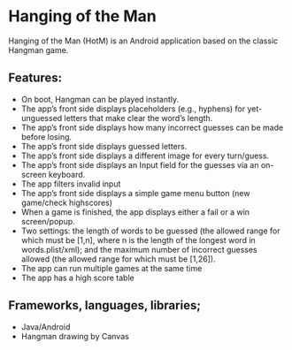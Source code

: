 Hanging of the Man
==========

Hanging of the Man (HotM) is an Android application based on the classic Hangman game.




Features:
-------------
*	On boot, Hangman can be played instantly.
* The app’s front side displays placeholders (e.g., hyphens) for yet-unguessed letters that make clear the word’s length.
*	The app’s front side displays how many incorrect guesses can be made before losing.
*	The app’s front side displays guessed letters.
*	The app’s front side displays a different image for every turn/guess.
*	The app’s front side displays an Input field for the guesses via an on-screen keyboard.
*	The app filters invalid input
*	The app’s front side displays a simple game menu button (new game/check highscores)
*	When a game is finished, the app displays either a fail or a win screen/popup.
*	Two settings: the length of words to be guessed (the allowed range for which must be [1,n], where n is the length of the longest word in words.plist/xml); and the maximum number of incorrect guesses allowed (the allowed range for which must be [1,26]).
*	The app can run multiple games at the same time
*	The app has a high score table



Frameworks, languages, libraries;
-------------
* Java/Android
* Hangman drawing by Canvas


